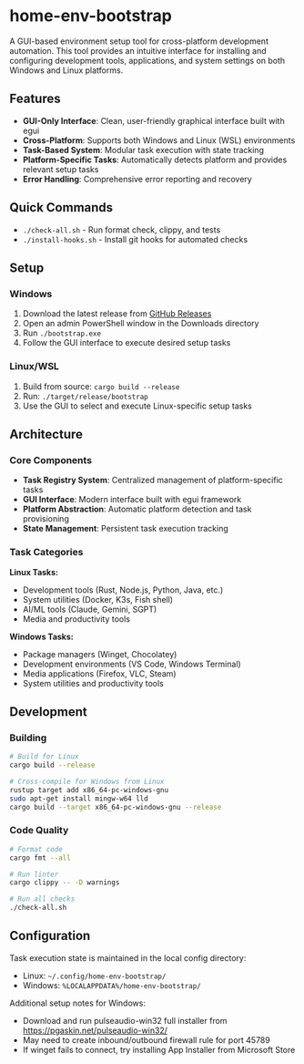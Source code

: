 # home-env-bootstrap

A GUI-based environment setup tool for cross-platform development automation. This tool provides an intuitive interface for installing and configuring development tools, applications, and system settings on both Windows and Linux platforms.

## Features

- **GUI-Only Interface**: Clean, user-friendly graphical interface built with egui
- **Cross-Platform**: Supports both Windows and Linux (WSL) environments
- **Task-Based System**: Modular task execution with state tracking
- **Platform-Specific Tasks**: Automatically detects platform and provides relevant setup tasks
- **Error Handling**: Comprehensive error reporting and recovery

## Quick Commands

- `./check-all.sh` - Run format check, clippy, and tests
- `./install-hooks.sh` - Install git hooks for automated checks

## Setup

### Windows
1. Download the latest release from [GitHub Releases](https://github.com/johannes-qvarford/home-env-bootstrap/releases/latest)
2. Open an admin PowerShell window in the Downloads directory
3. Run `./bootstrap.exe`
4. Follow the GUI interface to execute desired setup tasks

### Linux/WSL
1. Build from source: `cargo build --release`
2. Run: `./target/release/bootstrap`
3. Use the GUI to select and execute Linux-specific setup tasks

## Architecture

### Core Components

- **Task Registry System**: Centralized management of platform-specific tasks
- **GUI Interface**: Modern interface built with egui framework  
- **Platform Abstraction**: Automatic platform detection and task provisioning
- **State Management**: Persistent task execution tracking

### Task Categories

**Linux Tasks:**
- Development tools (Rust, Node.js, Python, Java, etc.)
- System utilities (Docker, K3s, Fish shell)
- AI/ML tools (Claude, Gemini, SGPT)
- Media and productivity tools

**Windows Tasks:**
- Package managers (Winget, Chocolatey)
- Development environments (VS Code, Windows Terminal)
- Media applications (Firefox, VLC, Steam)
- System utilities and productivity tools

## Development

### Building

```bash
# Build for Linux
cargo build --release

# Cross-compile for Windows from Linux  
rustup target add x86_64-pc-windows-gnu
sudo apt-get install mingw-w64 lld
cargo build --target x86_64-pc-windows-gnu --release
```

### Code Quality

```bash
# Format code
cargo fmt --all

# Run linter
cargo clippy -- -D warnings

# Run all checks
./check-all.sh
```

## Configuration

Task execution state is maintained in the local config directory:
- Linux: `~/.config/home-env-bootstrap/`
- Windows: `%LOCALAPPDATA%/home-env-bootstrap/`

Additional setup notes for Windows:
- Download and run pulseaudio-win32 full installer from https://pgaskin.net/pulseaudio-win32/
- May need to create inbound/outbound firewall rule for port 45789
- If winget fails to connect, try installing App Installer from Microsoft Store